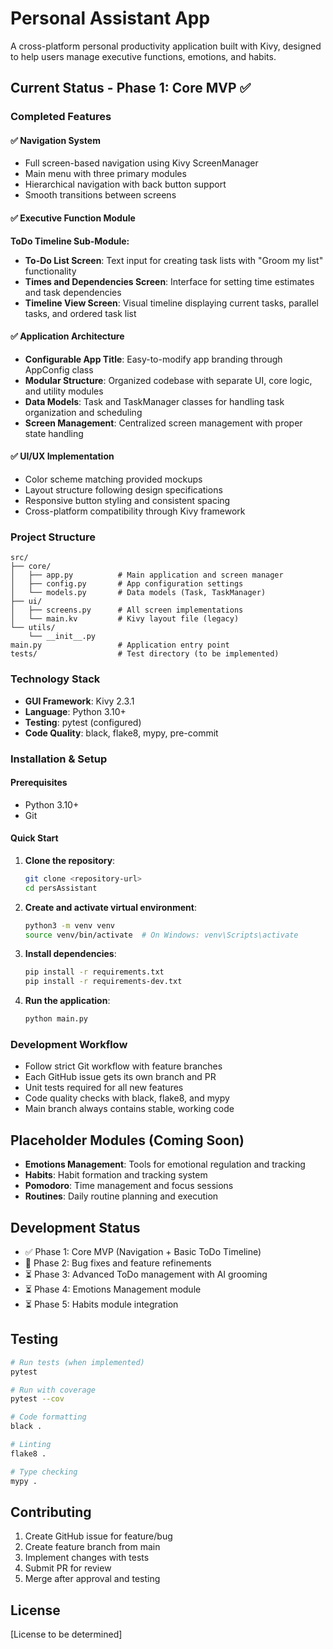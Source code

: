 # Personal Assistant App

A cross-platform personal productivity application built with Kivy, designed to help users manage executive functions, emotions, and habits.

## Current Status - Phase 1: Core MVP ✅

### Completed Features

#### ✅ Navigation System
- Full screen-based navigation using Kivy ScreenManager
- Main menu with three primary modules
- Hierarchical navigation with back button support
- Smooth transitions between screens

#### ✅ Executive Function Module
**ToDo Timeline Sub-Module:**
- **To-Do List Screen**: Text input for creating task lists with "Groom my list" functionality
- **Times and Dependencies Screen**: Interface for setting time estimates and task dependencies
- **Timeline View Screen**: Visual timeline displaying current tasks, parallel tasks, and ordered task list

#### ✅ Application Architecture
- **Configurable App Title**: Easy-to-modify app branding through AppConfig class
- **Modular Structure**: Organized codebase with separate UI, core logic, and utility modules
- **Data Models**: Task and TaskManager classes for handling task organization and scheduling
- **Screen Management**: Centralized screen management with proper state handling

#### ✅ UI/UX Implementation
- Color scheme matching provided mockups
- Layout structure following design specifications
- Responsive button styling and consistent spacing
- Cross-platform compatibility through Kivy framework

### Project Structure
```
src/
├── core/
│   ├── app.py          # Main application and screen manager
│   ├── config.py       # App configuration settings
│   └── models.py       # Data models (Task, TaskManager)
├── ui/
│   ├── screens.py      # All screen implementations
│   └── main.kv         # Kivy layout file (legacy)
└── utils/
    └── __init__.py
main.py                 # Application entry point
tests/                  # Test directory (to be implemented)
```

### Technology Stack
- **GUI Framework**: Kivy 2.3.1
- **Language**: Python 3.10+
- **Testing**: pytest (configured)
- **Code Quality**: black, flake8, mypy, pre-commit

### Installation & Setup

#### Prerequisites
- Python 3.10+
- Git

#### Quick Start
1. **Clone the repository**:
   ```bash
   git clone <repository-url>
   cd persAssistant
   ```

2. **Create and activate virtual environment**:
   ```bash
   python3 -m venv venv
   source venv/bin/activate  # On Windows: venv\Scripts\activate
   ```

3. **Install dependencies**:
   ```bash
   pip install -r requirements.txt
   pip install -r requirements-dev.txt
   ```

4. **Run the application**:
   ```bash
   python main.py
   ```

### Development Workflow
- Follow strict Git workflow with feature branches
- Each GitHub issue gets its own branch and PR
- Unit tests required for all new features
- Code quality checks with black, flake8, and mypy
- Main branch always contains stable, working code

## Placeholder Modules (Coming Soon)
- **Emotions Management**: Tools for emotional regulation and tracking
- **Habits**: Habit formation and tracking system
- **Pomodoro**: Time management and focus sessions
- **Routines**: Daily routine planning and execution

## Development Status
- ✅ Phase 1: Core MVP (Navigation + Basic ToDo Timeline)
- 🔄 Phase 2: Bug fixes and feature refinements
- ⏳ Phase 3: Advanced ToDo management with AI grooming
- ⏳ Phase 4: Emotions Management module
- ⏳ Phase 5: Habits module integration

## Testing
```bash
# Run tests (when implemented)
pytest

# Run with coverage
pytest --cov

# Code formatting
black .

# Linting
flake8 .

# Type checking
mypy .
```

## Contributing
1. Create GitHub issue for feature/bug
2. Create feature branch from main
3. Implement changes with tests
4. Submit PR for review
5. Merge after approval and testing

## License
[License to be determined]